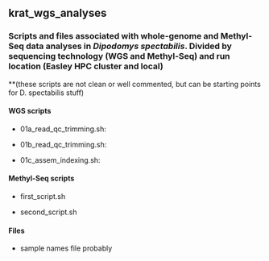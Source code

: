 ## krat_wgs_analyses

### Scripts and files associated with whole-genome and Methyl-Seq data analyses in *Dipodomys spectabilis*. Divided by sequencing technology (WGS and Methyl-Seq) and run location (Easley HPC cluster and local) 

**(these scripts are not clean or well commented, but can be starting points for D. spectabilis stuff)

#### WGS scripts
* 01a_read_qc_trimming.sh: 

* 01b_read_qc_trimming.sh:

* 01c_assem_indexing.sh:

#### Methyl-Seq scripts
* first_script.sh

* second_script.sh


#### Files
* sample names file probably

